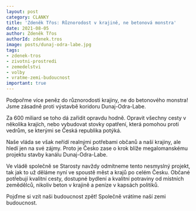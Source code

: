 ```yaml
---
layout: post
category: CLANKY
title: 'Zdeněk Třos: Různorodost v krajině, ne betonová monstra'
date: 2021-08-05
author: Zdeněk Třos
authorId: zdenek.tros
image: posts/dunaj-odra-labe.jpg
tags: 
- zdenek-tros
- zivotni-prostredi
- zemedelstvi
- volby
- vratme-zemi-budoucnost
important: true
---
```


Podpořme více peněz do různorodosti krajiny, ne do betonového monstra! Jsme zásadně proti výstavbě koridoru Dunaj-Odra-Labe.

Za 600 miliard se toho dá zařídit opravdu hodně. Opravit všechny cesty v několika krajích, nebo vybudovat stovky opatření, která pomohou proti vedrům, se kterými se Česká republika potýká.

Naše vláda se však neřídí realnými potřebami občanů a naší krajiny, ale hledí jen na své zájmy. Proto je Česko zase o krok blíže megalomanskému projektu stavby kanálu Dunaj-Odra-Labe.

Ve vládě společně se Starosty navždy odmítneme tento nesmyslný projekt, tak jak to už děláme nyní ve spoustě měst a krajů po celém Česku. Občané potřebují kvalitní cesty, dostupné bydlení a kvalitní potraviny od místních zemědělců, nikoliv beton v krajině a peníze v kapsách politiků.

Pojďme si vzít naši budoucnost zpět! Společně vrátíme naší zemi budoucnost.

